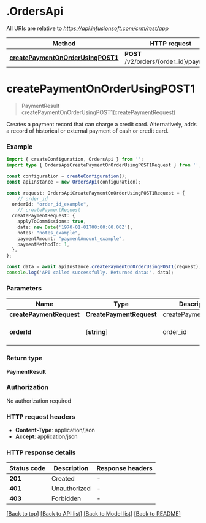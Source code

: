 # .OrdersApi

All URIs are relative to *https://api.infusionsoft.com/crm/rest/app*

Method | HTTP request | Description
------------- | ------------- | -------------
[**createPaymentOnOrderUsingPOST1**](OrdersApi.md#createPaymentOnOrderUsingPOST1) | **POST** /v2/orders/{order_id}/payments | Create a Payment


# **createPaymentOnOrderUsingPOST1**
> PaymentResult createPaymentOnOrderUsingPOST1(createPaymentRequest)

Creates a payment record that can charge a credit card. Alternatively, adds a record of historical or external payment of cash or credit card.

### Example


```typescript
import { createConfiguration, OrdersApi } from '';
import type { OrdersApiCreatePaymentOnOrderUsingPOST1Request } from '';

const configuration = createConfiguration();
const apiInstance = new OrdersApi(configuration);

const request: OrdersApiCreatePaymentOnOrderUsingPOST1Request = {
    // order_id
  orderId: "order_id_example",
    // createPaymentRequest
  createPaymentRequest: {
    applyToCommissions: true,
    date: new Date('1970-01-01T00:00:00.00Z'),
    notes: "notes_example",
    paymentAmount: "paymentAmount_example",
    paymentMethodId: 1,
  },
};

const data = await apiInstance.createPaymentOnOrderUsingPOST1(request);
console.log('API called successfully. Returned data:', data);
```


### Parameters

Name | Type | Description  | Notes
------------- | ------------- | ------------- | -------------
 **createPaymentRequest** | **CreatePaymentRequest**| createPaymentRequest |
 **orderId** | [**string**] | order_id | defaults to undefined


### Return type

**PaymentResult**

### Authorization

No authorization required

### HTTP request headers

 - **Content-Type**: application/json
 - **Accept**: application/json


### HTTP response details
| Status code | Description | Response headers |
|-------------|-------------|------------------|
**201** | Created |  -  |
**401** | Unauthorized |  -  |
**403** | Forbidden |  -  |

[[Back to top]](#) [[Back to API list]](README.md#documentation-for-api-endpoints) [[Back to Model list]](README.md#documentation-for-models) [[Back to README]](README.md)


